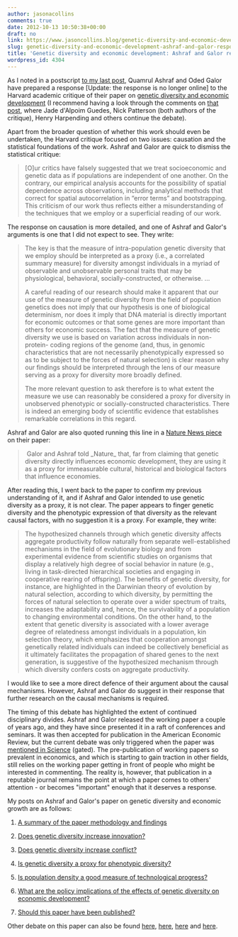 ```yaml
---
author: jasonacollins
comments: true
date: 2012-10-13 10:50:38+00:00
draft: no
link: https://www.jasoncollins.blog/genetic-diversity-and-economic-development-ashraf-and-galor-respond/
slug: genetic-diversity-and-economic-development-ashraf-and-galor-respond
title: 'Genetic diversity and economic development: Ashraf and Galor respond'
wordpress_id: 4304
---
```


As I noted in a postscript [to my last post](https://www.jasoncollins.blog/harvard-academics-on-genetic-diversity-and-economic-development/), Quamrul Ashraf and Oded Galor have prepared a response [Update: the response is no longer online] to the Harvard academic critique of their paper on [genetic diversity and economic development](https://www.jasoncollins.blog/the-out-of-africa-hypothesis-human-genetic-diversity-and-comparative-economic-development/) (I recommend having a look through the comments on [that post](https://www.jasoncollins.blog/harvard-academics-on-genetic-diversity-and-economic-development/), where Jade d'Alpoim Guedes, Nick Patterson (both authors of the critique), Henry Harpending and others continue the debate).

Apart from the broader question of whether this work should even be undertaken, the Harvard critique focused on two issues: causation and the statistical foundations of the work. Ashraf and Galor are quick to dismiss the statistical critique:


<blockquote>[O]ur critics have falsely suggested that we treat socioeconomic and genetic data as if populations are independent of one another. On the contrary, our empirical analysis accounts for the possibility of spatial dependence across observations, including analytical methods that correct for spatial autocorrelation in “error terms” and bootstrapping. This criticism of our work thus reflects either a misunderstanding of the techniques that we employ or a superficial reading of our work.</blockquote>


The response on causation is more detailed, and one of Ashraf and Galor's arguments is one that I did not expect to see. They write:


<blockquote>The key is that the measure of intra-population genetic diversity that we employ should be interpreted as a proxy (i.e., a correlated summary measure) for diversity amongst individuals in a myriad of observable and unobservable personal traits that may be physiological, behavioral, socially-constructed, or otherwise. ...

A careful reading of our research should make it apparent that our use of the measure of genetic diversity from the field of population genetics does not imply that our hypothesis is one of biological determinism, nor does it imply that DNA material is directly important for economic outcomes or that some genes are more important than others for economic success. The fact that the measure of genetic diversity we use is based on variation across individuals in non-protein- coding regions of the genome (and, thus, in genomic characteristics that are not necessarily phenotypically expressed so as to be subject to the forces of natural selection) is clear reason why our findings should be interpreted through the lens of our measure serving as a proxy for diversity more broadly defined.

The more relevant question to ask therefore is to what extent the measure we use can reasonably be considered a proxy for diversity in unobserved phenotypic or socially-constructed characteristics. There is indeed an emerging body of scientific evidence that establishes remarkable correlations in this regard.</blockquote>


Ashraf and Galor are also quoted running this line in a [Nature News piece](http://www.nature.com/news/economics-and-genetics-meet-in-uneasy-union-1.11565) on their paper:


<blockquote> Galor and Ashraf told _Nature_ that, far from claiming that genetic diversity directly influences economic development, they are using it as a proxy for immeasurable cultural, historical and biological factors that influence economies.</blockquote>


After reading this, I went back to the paper to confirm my previous understanding of it, and if Ashraf and Galor intended to use genetic diversity as a proxy, it is not clear. The paper appears to finger genetic diversity and the phenotypic expression of that diversity as the relevant causal factors, with no suggestion it is a proxy. For example, they write:


<blockquote>The hypothesized channels through which genetic diversity affects aggregate productivity follow naturally from separate well-established mechanisms in the field of evolutionary biology and from experimental evidence from scientific studies on organisms that display a relatively high degree of social behavior in nature (e.g., living in task-directed hierarchical societies and engaging in cooperative rearing of offspring). The benefits of genetic diversity, for instance, are highlighted in the Darwinian theory of evolution by natural selection, according to which diversity, by permitting the forces of natural selection to operate over a wider spectrum of traits, increases the adaptability and, hence, the survivability of a population to changing environmental conditions. On the other hand, to the extent that genetic diversity is associated with a lower average degree of relatedness amongst individuals in a population, kin selection theory, which emphasizes that cooperation amongst genetically related individuals can indeed be collectively beneficial as it ultimately facilitates the propagation of shared genes to the next generation, is suggestive of the hypothesized mechanism through which diversity confers costs on aggregate productivity.</blockquote>


I would like to see a more direct defence of their argument about the causal mechanisms. However, Ashraf and Galor do suggest in their response that further research on the causal mechanisms is required.

The timing of this debate has highlighted the extent of continued disciplinary divides. Ashraf and Galor released the working paper a couple of years ago, and they have since presented it in a raft of conferences and seminars. It was then accepted for publication in the American Economic Review, but the current debate was only triggered when the paper was [mentioned in Science](http://www.sciencemag.org/content/337/6099/twil.full.pdf) (gated). The pre-publication of working papers so prevalent in economics, and which is starting to gain traction in other fields, still relies on the working paper getting in front of people who might be interested in commenting. The reality is, however, that publication in a reputable journal remains the point at which a paper comes to others' attention - or becomes "important" enough that it deserves a response.

My posts on Ashraf and Galor's paper on genetic diversity and economic growth are as follows:



	
  1. [A summary of the paper methodology and findings](https://www.jasoncollins.blog/the-out-of-africa-hypothesis-human-genetic-diversity-and-comparative-economic-development/)

	
  2. [Does genetic diversity increase innovation?](https://www.jasoncollins.blog/does-genetic-diversity-increase-innovation/)

	
  3. [Does genetic diversity increase conflict?](https://www.jasoncollins.blog/does-genetic-diversity-increase-conflict/)

	
  4. [Is genetic diversity a proxy for phenotypic diversity?](https://www.jasoncollins.blog/is-genetic-diversity-a-proxy-for-phenotypic-diversity/)

	
  5. [Is population density a good measure of technological progress?](https://www.jasoncollins.blog/using-the-malthusian-model-to-measure-technology/)

	
  6. [What are the policy implications of the effects of genetic diversity on economic development?](https://www.jasoncollins.blog/genetic-diversity-economic-development-and-policy/)

	
  7. [Should this paper have been published?](https://www.jasoncollins.blog/publishing-on-genetic-diversity-and-economic-growth/)


Other debate on this paper can also be found [here](https://www.jasoncollins.blog/harvard-academics-on-genetic-diversity-and-economic-development/), [here](https://www.jasoncollins.blog/genetic-diversity-and-economic-development-ashraf-and-galor-respond/), [here](https://www.jasoncollins.blog/is-poverty-in-our-genes/) and [here](https://www.jasoncollins.blog/is-poverty-in-our-genes-from-the-comments/).
